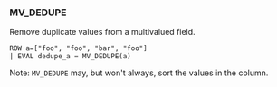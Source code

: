 <!--
This is generated by ESQL's AbstractFunctionTestCase. Do no edit it. See ../README.md for how to regenerate it.
-->

### MV_DEDUPE
Remove duplicate values from a multivalued field.

```
ROW a=["foo", "foo", "bar", "foo"]
| EVAL dedupe_a = MV_DEDUPE(a)
```
Note: `MV_DEDUPE` may, but won't always, sort the values in the column.
